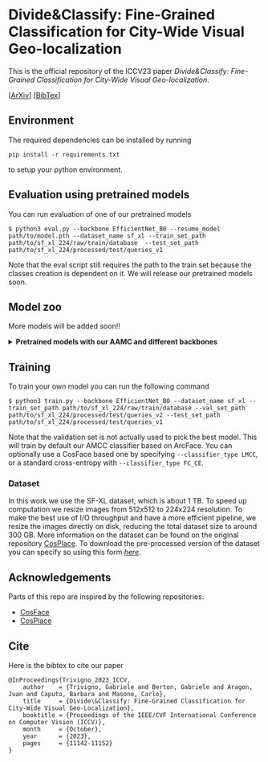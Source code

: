 
# Divide&Classify: Fine-Grained Classification for City-Wide Visual Geo-localization
This is the official repository of the ICCV23 paper _Divide&Classify: Fine-Grained Classification for City-Wide Visual Geo-localization_.

[[ArXiv](https://arxiv.org/abs/2307.08417)] [[BibTex](https://github.com/gmberton/EigenPlaces#cite)]


## Environment

The required dependencies can be installed by running 

`pip install -r requirements.txt`

to setup your python environment.

## Evaluation using pretrained models
You can run evaluation of one of our pretrained models

`$ python3 eval.py --backbone EfficientNet_B0 --resume_model path/to/model.pth --dataset_name sf_xl --train_set_path path/to/sf_xl_224/raw/train/database  --test_set_path path/to/sf_xl_224/processed/test/queries_v1`

Note that the eval script still requires the path to the train set because the classes creation is dependent on it.
We will release our pretrained models soon.


## Model zoo

More models will be added soon!!

<details>
    <summary><b>Pretrained models with our AAMC and different backbones</b></summary></br>
    Pretained networks employing different backbones.</br></br>
	<table>
		<tr>
			<th rowspan=2>Model</th>
			<th colspan="3">Training on SF-XL, M=20, N=2</th>
	 	</tr>
	 	<tr>
	   		<td>SF-XL query_v1 (LR@1)</td>
	   		<td>Download</td>
	 	</tr>
		<tr>
			<td>Efficient-Net B0 + AAMC</td>
			<td>61.5</td>
			<td><a href="https://drive.google.com/file/d/19XOV8AIHQE05I1rVeedtGZjU4hpiNFh0/view?usp=sharing">[Link]</a></td>
	 	</tr>
	</table>
</details>

## Training

To train your own model you can run the following command

`$ python3 train.py --backbone EfficientNet_B0 --dataset_name sf_xl --train_set_path path/to/sf_xl_224/raw/train/database --val_set_path path/to/sf_xl_224/processed/test/queries_v2 --test_set_path path/to/sf_xl_224/processed/test/queries_v1`

Note that the validation set is not actually used to pick the best model.
This will train by default our AMCC classifier based on ArcFace. You can optionally use a CosFace based one by specifying `--classifier_type LMCC`, or a standard cross-entropy with `--classifier_type FC_CE`.

### Dataset 

In this work we use the SF-XL dataset, which is about 1 TB. To speed up computation we resize images from 512x512 to 224x224 resolution. To make the best use of I/O throughput and have a more efficient pipeline, we resize the images directly on disk, reducing the total dataset size to around 300 GB.
More information on the dataset can be found on the original repository [CosPlace](https://github.com/gmberton/CosPlace). To download the pre-processed version of the dataset you can specify so using this form  [_here_](https://forms.gle/wpyDzhDyoWLQygAT9).

## Acknowledgements

Parts of this repo are inspired by the following repositories:
- [CosFace](https://github.com/MuggleWang/CosFace_pytorch/blob/master/layer.py)
- [CosPlace](https://github.com/gmberton/CosPlace)

## Cite
Here is the bibtex to cite our paper
```
@InProceedings{Trivigno_2023_ICCV,
    author    = {Trivigno, Gabriele and Berton, Gabriele and Aragon, Juan and Caputo, Barbara and Masone, Carlo},
    title     = {Divide\&Classify: Fine-Grained Classification for City-Wide Visual Geo-Localization},
    booktitle = {Proceedings of the IEEE/CVF International Conference on Computer Vision (ICCV)},
    month     = {October},
    year      = {2023},
    pages     = {11142-11152}
}
```
